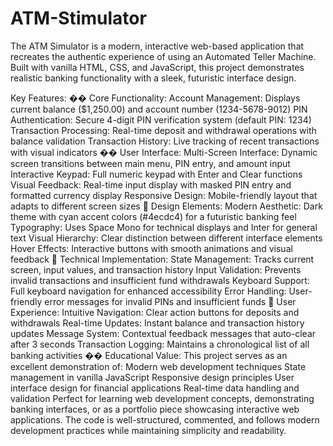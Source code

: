 # ATM-Stimulator

The ATM Simulator is a modern, interactive web-based application that recreates the authentic experience of using an Automated Teller Machine. Built with vanilla HTML, CSS, and JavaScript, this project demonstrates realistic banking functionality with a sleek, futuristic interface design.

Key Features:
�� Core Functionality:
Account Management: Displays current balance ($1,250.00) and account number (1234-5678-9012)
PIN Authentication: Secure 4-digit PIN verification system (default PIN: 1234)
Transaction Processing: Real-time deposit and withdrawal operations with balance validation
Transaction History: Live tracking of recent transactions with visual indicators
�� User Interface:
Multi-Screen Interface: Dynamic screen transitions between main menu, PIN entry, and amount input
Interactive Keypad: Full numeric keypad with Enter and Clear functions
Visual Feedback: Real-time input display with masked PIN entry and formatted currency display
Responsive Design: Mobile-friendly layout that adapts to different screen sizes
🎨 Design Elements:
Modern Aesthetic: Dark theme with cyan accent colors (#4ecdc4) for a futuristic banking feel
Typography: Uses Space Mono for technical displays and Inter for general text
Visual Hierarchy: Clear distinction between different interface elements
Hover Effects: Interactive buttons with smooth animations and visual feedback
🔧 Technical Implementation:
State Management: Tracks current screen, input values, and transaction history
Input Validation: Prevents invalid transactions and insufficient fund withdrawals
Keyboard Support: Full keyboard navigation for enhanced accessibility
Error Handling: User-friendly error messages for invalid PINs and insufficient funds
📱 User Experience:
Intuitive Navigation: Clear action buttons for deposits and withdrawals
Real-time Updates: Instant balance and transaction history updates
Message System: Contextual feedback messages that auto-clear after 3 seconds
Transaction Logging: Maintains a chronological list of all banking activities
�� Educational Value:
This project serves as an excellent demonstration of:
Modern web development techniques
State management in vanilla JavaScript
Responsive design principles
User interface design for financial applications
Real-time data handling and validation
Perfect for learning web development concepts, demonstrating banking interfaces, or as a portfolio piece showcasing interactive web applications. The code is well-structured, commented, and follows modern development practices while maintaining simplicity and readability.
